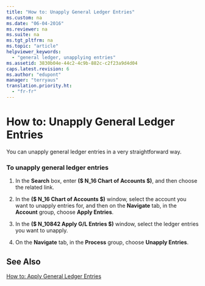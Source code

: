 ```yaml
---
title: "How to: Unapply General Ledger Entries"
ms.custom: na
ms.date: "06-04-2016"
ms.reviewer: na
ms.suite: na
ms.tgt_pltfrm: na
ms.topic: "article"
helpviewer_keywords: 
  - "general ledger, unapplying entries"
ms.assetid: 3830b04e-44c2-4c9b-882c-c2f23a9d4d04
caps.latest.revision: 6
ms.author: "edupont"
manager: "terryaus"
translation.priority.ht: 
  - "fr-fr"
---
```

# How to: Unapply General Ledger Entries
You can unapply general ledger entries in a very straightforward way.  
  
### To unapply general ledger entries  
  
1.  In the **Search** box, enter **\($ N\_16 Chart of Accounts $\)**, and then choose the related link.  
  
2.  In the **\($ N\_16 Chart of Accounts $\)** window, select the account you want to unapply entries for, and then on the **Navigate** tab, in the **Account** group, choose **Apply Entries**.  
  
3.  In the **\($ N\_10842 Apply G\/L Entries $\)** window, select the ledger entries you want to unapply.  
  
4.  On the **Navigate** tab, in the **Process** group, choose **Unapply Entries**.  
  
## See Also  
 [How to: Apply General Ledger Entries](../../LocalFunctionalityForMicrosoftDynamicsNav2016/France/how-to-apply-general-ledger-entries.md)
